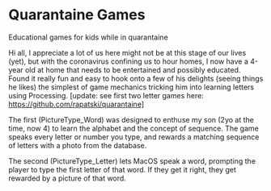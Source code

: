 # Quarantaine Games
Educational games for kids while in quarantaine

Hi all,
I appreciate a lot of us here might not be at this stage of our lives (yet), but 
with the coronavirus confining us to hour homes, I now have a 4-year old at home 
that needs to be entertained and possibly educated. Found it really fun and easy 
to hook onto a few of his delights (seeing things he likes) the simplest of game 
mechanics tricking him into learning letters using Processing.
[update: see first two letter games here: https://github.com/rapatski/quarantaine]

The first (PictureType_Word) was designed to enthuse my son (2yo at the time, now 4) 
to learn the alphabet and the concept of sequence. The game speaks every letter or 
number you type, and rewards a matching sequence of letters with a photo from the 
database.

The second (PictureType_Letter) lets MacOS speak a word, prompting the player to 
type the first letter of that word. If they get it right, they get rewarded by a 
picture of that word.
